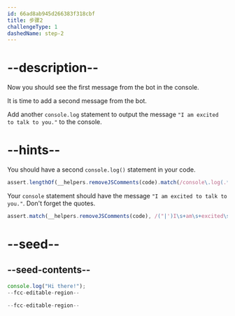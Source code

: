 ```yaml
---
id: 66ad8ab945d266383f318cbf
title: 步骤2
challengeType: 1
dashedName: step-2
---
```


# --description--

Now you should see the first message from the bot in the console.

It is time to add a second message from the bot.

Add another `console.log` statement to output the message `"I am excited to talk to you."` to the console.

# --hints--

You should have a second `console.log()` statement in your code.

```js
assert.lengthOf(__helpers.removeJSComments(code).match(/console\.log(.*)/g), 2);
```

Your `console` statement should have the message `"I am excited to talk to you."`. Don't forget the quotes.

```js
assert.match(__helpers.removeJSComments(code), /("|')I\s+am\s+excited\s+to\s+talk\s+to\s+you.\1/);
```

# --seed--

## --seed-contents--

```js
console.log("Hi there!");
--fcc-editable-region--

--fcc-editable-region--
```
